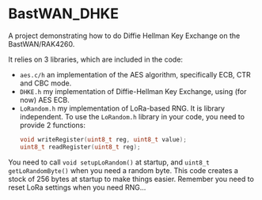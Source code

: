 # BastWAN_DHKE

A project demonstrating how to do Diffie Hellman Key Exchange on the BastWAN/RAK4260.

It relies on 3 libraries, which are included in the code:

* `aes.c/h` an implementation of the AES algorithm, specifically ECB, CTR and CBC mode.
* `DHKE.h` my implementation of Diffie-Hellman Key Exchange, using (for now) AES ECB.
* `LoRandom.h` my implementation of LoRa-based RNG. It is library independent.
  To use the `LoRandom.h` library in your code, you need to provide 2 functions:
  ```c
  void writeRegister(uint8_t reg, uint8_t value);
  uint8_t readRegister(uint8_t reg);
  ```
You need to call `void setupLoRandom()` at startup, and `uint8_t getLoRandomByte()` when you need a random byte. This code creates a stock of 256 bytes at startup to make things easier. Remember you need to reset LoRa settings when you need RNG...
